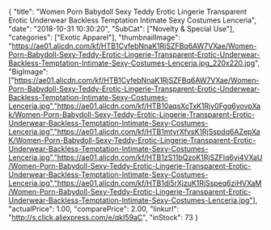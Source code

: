 {
	"title": "Women Porn Babydoll Sexy Teddy Erotic Lingerie Transparent Erotic Underwear Backless Temptation Intimate Sexy Costumes Lenceria",
	"date": "2018-10-31 10:30:20",
	"SubCat": ["Novelty & Special Use"],
	"categories": ["Exotic Apparel"],
	"thumbnailImage": "https://ae01.alicdn.com/kf/HTB1CyfebNnaK1RjSZFBq6AW7VXae/Women-Porn-Babydoll-Sexy-Teddy-Erotic-Lingerie-Transparent-Erotic-Underwear-Backless-Temptation-Intimate-Sexy-Costumes-Lenceria.jpg_220x220.jpg",
	"BigImage": ["https://ae01.alicdn.com/kf/HTB1CyfebNnaK1RjSZFBq6AW7VXae/Women-Porn-Babydoll-Sexy-Teddy-Erotic-Lingerie-Transparent-Erotic-Underwear-Backless-Temptation-Intimate-Sexy-Costumes-Lenceria.jpg","https://ae01.alicdn.com/kf/HTB10aqsXcTxK1Rjy0Fgq6yovpXak/Women-Porn-Babydoll-Sexy-Teddy-Erotic-Lingerie-Transparent-Erotic-Underwear-Backless-Temptation-Intimate-Sexy-Costumes-Lenceria.jpg","https://ae01.alicdn.com/kf/HTB1mtyrXfvsK1RjSspdq6AZepXaK/Women-Porn-Babydoll-Sexy-Teddy-Erotic-Lingerie-Transparent-Erotic-Underwear-Backless-Temptation-Intimate-Sexy-Costumes-Lenceria.jpg","https://ae01.alicdn.com/kf/HTB1zS11bQzoK1RjSZFlq6yi4VXaU/Women-Porn-Babydoll-Sexy-Teddy-Erotic-Lingerie-Transparent-Erotic-Underwear-Backless-Temptation-Intimate-Sexy-Costumes-Lenceria.jpg","https://ae01.alicdn.com/kf/HTB1di5rXjzuK1RjSspeq6ziHVXaM/Women-Porn-Babydoll-Sexy-Teddy-Erotic-Lingerie-Transparent-Erotic-Underwear-Backless-Temptation-Intimate-Sexy-Costumes-Lenceria.jpg"],
	"actualPrice": 1.00,
	"comparePrice": 2.00,
	"linkurl": "http://s.click.aliexpress.com/e/qkI59aC",
	"inStock": 73
}
